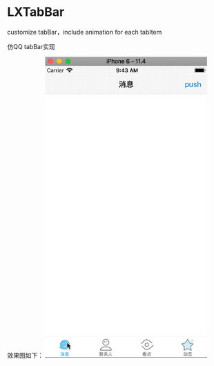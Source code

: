 # LXTabBar
customize tabBar，include animation for each tabItem

仿QQ tabBar实现

效果图如下：
  ![image](https://github.com/liuxinxiaoyue/LXTabBar/blob/master/Snapshot/temp.gif)
